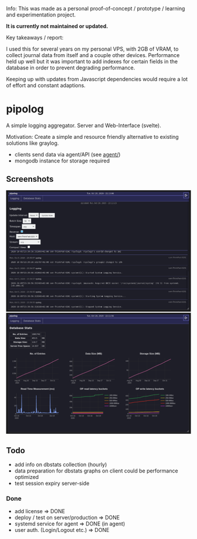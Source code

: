 Info: This was made as a personal proof-of-concept / prototype / learning and experimentation project.

__It is currently not maintained or updated.__

Key takeaways / report:

I used this for several years on my personal VPS, with 2GB of VRAM, to collect journal data from itself and a couple
other devices. Performance held up well but it was important to add indexes for certain fields in the database in order to prevent degrading performance.

Keeping up with updates from Javascript dependencies would require a lot of effort and constant adaptions.

# pipolog

A simple logging aggregator. Server and Web-Interface (svelte).

Motivation: Create a simple and resource friendly alternative to existing solutions like graylog.

- clients send data via agent/API (see [agent/](https://github.com/rebootl/pipolog/tree/master/agent))
- mongodb instance for storage required

## Screenshots

![screenshot logging](screen-1a.png)
![screenshot dbstats](screen-2.png)

## Todo

- add info on dbstats collection (hourly)
- data preparation for dbstats graphs on client could be performance optimized
- test session expiry server-side

### Done

- add license => DONE
- deploy / test on server/production => DONE
- systemd service for agent => DONE (in agent)
- user auth. (Login/Logout etc.) => DONE
